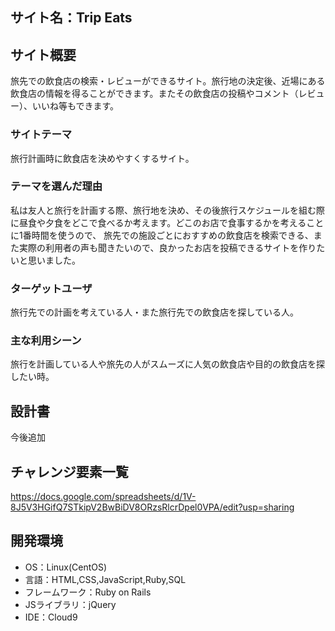 ## サイト名：Trip Eats

## サイト概要

旅先での飲食店の検索・レビューができるサイト。旅行地の決定後、近場にある飲食店の情報を得ることができます。またその飲食店の投稿やコメント（レビュー）、いいね等もできます。


### サイトテーマ
旅行計画時に飲食店を決めやすくするサイト。

### テーマを選んだ理由
私は友人と旅行を計画する際、旅行地を決め、その後旅行スケジュールを組む際に昼食や夕食をどこで食べるか考えます。どこのお店で食事するかを考えることに1番時間を使うので、
旅先での施設ごとにおすすめの飲食店を検索できる、また実際の利用者の声も聞きたいので、良かったお店を投稿できるサイトを作りたいと思いました。

### ターゲットユーザ
旅行先での計画を考えている人・また旅行先での飲食店を探している人。

### 主な利用シーン
旅行を計画している人や旅先の人がスムーズに人気の飲食店や目的の飲食店を探したい時。

## 設計書
今後追加

## チャレンジ要素一覧
https://docs.google.com/spreadsheets/d/1V-8J5V3HGifQ7STkipV2BwBiDV8ORzsRlcrDpel0VPA/edit?usp=sharing

## 開発環境
- OS：Linux(CentOS)
- 言語：HTML,CSS,JavaScript,Ruby,SQL
- フレームワーク：Ruby on Rails
- JSライブラリ：jQuery
- IDE：Cloud9

